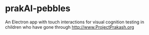 # prakAI-pebbles
An Electron app with touch interactions for visual cognition testing in children who have gone through http://www.ProjectPrakash.org
